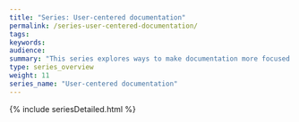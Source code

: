 ```yaml
---
title: "Series: User-centered documentation"
permalink: /series-user-centered-documentation/
tags:
keywords:
audience:
summary: "This series explores ways to make documentation more focused on the user instead of simply the product. To create user-centered documentation, you design the information, content, language, and other details around the behavior patterns of the user rather than the product."
type: series_overview
weight: 11
series_name: "User-centered documentation"
---
```


{% include seriesDetailed.html %}